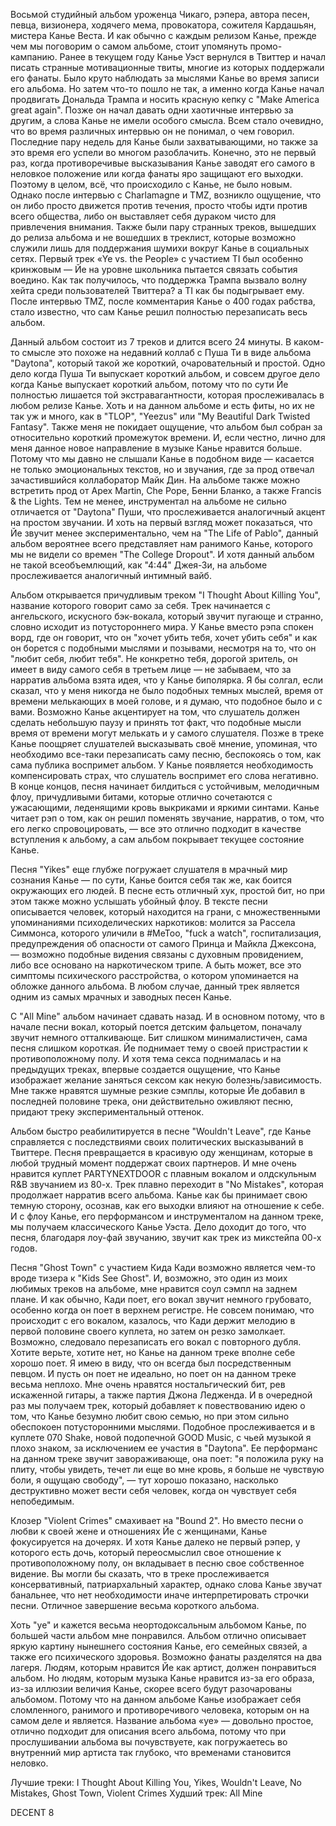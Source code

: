 Восьмой студийный альбом уроженца Чикаго, рэпера, автора песен, певца, визионера, ходячего мема, провокатора, сожителя Кардашьян, мистера Канье Веста. И как обычно с каждым релизом Канье, прежде чем мы поговорим о самом альбоме, стоит упомянуть промо-кампанию. Ранее в текущем году Канье Уэст вернулся в Твиттер и начал писать странные мотивационные твиты, многие из которых поддержали его фанаты. Было круто наблюдать за мыслями Канье во время записи его альбома. Но затем что-то пошло не так, а именно когда Канье начал продвигать Дональда Трампа и носить красную кепку с "Make America great again". Позже он начал давать одни хаотичные интервью за другим, а слова Канье не имели особого смысла. Всем стало очевидно, что во время различных интервью он не понимал, о чем говорил. Последние пару недель для Канье были захватывающими, но также за это время его успели во многом разоблачить. Конечно, это не первый раз, когда противоречивые высказывания Канье заводят его самого в неловкое положение или когда фанаты яро защищают его выходки. Поэтому в целом, всё, что происходило с Канье, не было новым. Однако после интервью с Charlamagne и TMZ, возникло ощущение, что он либо просто движется против течения, просто чтобы идти против всего общества, либо он выставляет себя дураком чисто для привлечения внимания. Также были пару странных треков, вышедших до релиза альбома и не вошедших в треклист, которые возможно служили лишь для поддержания шумихи вокруг Канье в социальных сетях. Первый трек «Ye vs. the People» с участием TI был особенно кринжовым — Йе на уровне школьника пытается связать события воедино. Как так получилось, что поддержка Трампа вызвало волну хейта среди пользователей Твиттера? а TI как бы подыгрывает ему. После интервью TMZ, после комментария Канье о 400 годах рабства, стало известно, что сам Канье решил полностью перезаписать весь альбом.

Данный альбом состоит из 7 треков и длится всего 24 минуты. В каком-то смысле это похоже на недавний коллаб с Пуша Ти в виде альбома "Daytona", который такой же короткий, очаровательный и простой. Одно дело когда Пуша Ти выпускает короткий альбом, и совсем другое дело когда Канье выпускает короткий альбом, потому что по сути Йе полностью лишается той экстравагантности, которая прослеживалась в любом релизе Канье. Хоть и на данном альбоме и есть фиты, но их не так уж и много, как в "TLOP", "Yeezus" или "My Beautiful Dark Twisted Fantasy". Также меня не покидает ощущение, что альбом был собран за относительно короткий промежуток времени. И, если честно, лично для меня данное новое направление в музыке Канье нравится больше. Потому что мы давно не слышали Канье в подобном виде — касается не только эмоциональных текстов, но и звучания, где за прод отвечал зачастившийся коллаборатор Майк Дин. На альбоме также можно встретить прод от Apex Martin, Che Pope, Бенни Бланко, а также Francis & the Lights. Тем не менее, инструментал на альбоме не сильно отличается от "Daytona" Пуши, что прослеживается аналогичный акцент на простом звучании. И хоть на первый взгляд может показаться, что Йе звучит менее экспериментально, чем на "The Life of Pablo", данный альбом вероятнее всего представляет нам ранимого Канье, которого мы не видели со времен "The College Dropout". И хотя данный альбом не такой всеобъемлющий, как "4:44" Джея-Зи, на альбоме прослеживается аналогичный интимный вайб.

Альбом открывается причудливым треком "I Thought About Killing You", название которого говорит само за себя. Трек начинается с ангельского, искусного бэк-вокала, который звучит пугающе и странно, словно исходит из потустороннего мира. У Канье вместо рэпа спокен ворд, где он говорит, что он "хочет убить тебя, хочет убить себя" и как он борется с подобными мыслями и позывами, несмотря на то, что он "любит себя, любит тебя". Не конкретно тебя, дорогой зритель, он имеет в виду самого себя в третьем лице — не забываем, что за нарратив альбома взята идея, что у Канье биполярка. Я бы солгал, если сказал, что у меня никогда не было подобных темных мыслей, время от времени мелькающих в моей голове, и я думаю, что подобное было и с вами. Возможно Канье акцентирует на том, что слушатель должен сделать небольшую паузу и принять тот факт, что подобные мысли время от времени могут мелькать и у самого слушателя. Позже в треке Канье поощряет слушателей высказывать своё мнение, упоминая, что необходимо все-таки перезаписать саму песню, беспокоясь о том, как сама публика воспримет альбом. У Канье появляется необходимость компенсировать страх, что слушатель воспримет его слова негативно. В конце концов, песня начинает билдиться с устойчивым, мелодичным флоу, причудливыми битами, которые отлично сочетаются с ужасающими, леденящими кровь выкриками и яркими синтами. Канье читает рэп о том, как он решил поменять звучание, нарратив, о том, что его легко спровоцировать, — все это отлично подходит в качестве вступления к альбому, а сам альбом покрывает текущее состояние Канье.

Песня "Yikes" еще глубже погружает слушателя в мрачный мир сознания Канье — по сути, Канье боится себя так же, как боится окружающих его людей. В песне есть отличный хук, простой бит, но при этом также можно услышать убойный флоу. В тексте песни описывается человек, который находится на грани, с множественными упоминаниями психоделических наркотиков: молится за Рассела Симмонса, которого уличили в #MeToo, "fuck a watch", госпитализация, предупреждения об опасности от самого Принца и Майкла Джексона, — возможно подобные видения связаны с духовным провидением, либо все основано на наркотическом трипе. А быть может, все это симптомы психического расстройства, о котором упоминается на обложке данного альбома. В любом случае, данный трек является одним из самых мрачных и заводных песен Канье.

С "All Mine" альбом начинает сдавать назад. И в основном потому, что в начале песни вокал, который поется детским фальцетом, поначалу звучит немного отталкивающе. Бит слишком минималистичен, сама песня слишком короткая. Йе поднимает тему о своей пристрастии к противоположному полу. И хотя тема секса поднималась и на предыдущих треках, впервые создается ощущение, что Канье изображает желание заняться сексом как некую болезнь/зависимость. Мне также нравятся шумные резкие сэмплы, которые Йе добавил в последней половине трека, они действительно оживляют песню, придают треку экспериментальный оттенок.

Альбом быстро реабилитируется в песне "Wouldn't Leave", где Канье справляется с последствиями своих политических высказываний в Твиттере. Песня превращается в красивую оду женщинам, которые в любой трудный момент поддержат своих партнеров. И мне очень нравится куплет PARTYNEXTDOOR с плавным вокалом и олдскульным R&B звучанием из 80-х. Трек плавно переходит в "No Mistakes", которая продолжает нарратив всего альбома. Канье как бы принимает свою темную сторону, осознав, как его выходки влияют на отношение к себе. И с флоу Канье, его перформансом и инструменталом на данном треке, мы получаем классического Канье Уэста. Дело доходит до того, что песня, благодаря лоу-фай звучанию, звучит как трек из микстейпа 00-х годов.

Песня "Ghost Town" с участием Кида Кади возможно является чем-то вроде тизера к "Kids See Ghost". И, возможно, это один из моих любимых треков на альбоме, мне нравится соул сэмпл на заднем плане. И как обычно, Кади поет, его вокал звучит немного грубовато, особенно когда он поет в верхнем регистре. Не совсем понимаю, что происходит с его вокалом, казалось, что Кади держит мелодию в первой половине своего куплета, но затем он резко замолкает. Возможно, следовало перезаписать его вокал с повторного дубля. Хотите верьте, хотите нет, но Канье на данном треке вполне себе хорошо поет. Я имею в виду, что он всегда был посредственным певцом. И пусть он поет не идеально, но поет он на данном треке весьма неплохо. Мне очень нравятся ностальгический бит, рев искаженной гитары, а также партия Джона Ледженда. И в очередной раз мы получаем трек, который добавляет к повествованию идею о том, что Канье безумно любит свою семью, но при этом сильно обеспокоен потусторонними мыслями. Подобное прослеживается и в куплете 070 Shake, новой подопечной GOOD Music, с чьей музыкой я плохо знаком, за исключением ее участия в "Daytona". Ее перформанс на данном треке звучит завораживающе, она поет: "я положила руку на плиту, чтобы увидеть, течет ли еще во мне кровь, я больше не чувствую боли, я ощущаю свободу", — тут хорошо показано, насколько деструктивно может вести себя человек, когда он чувствует себя непобедимым.

Клозер "Violent Crimes" смахивает на "Bound 2". Но вместо песни о любви к своей жене и отношениях Йе с женщинами, Канье фокусируется на дочерях. И хотя Канье далеко не первый рэпер, у которого есть дочь, который переосмыслил свое отношение к противоположному полу, он вкладывает в песню свое собственное видение. Вы могли бы сказать, что в треке прослеживается консервативный, патриархальный характер, однако слова Канье звучат банальнее, что нет необходимости иначе интерпретировать строчки песни. Отличное завершение весьма короткого альбома.

Хоть "ye" и кажется весьма неортодоксальным альбомом Канье, по большей части альбом мне понравился. Альбом отлично описывает яркую картину нынешнего состояния Канье, его семейных связей, а также его психического здоровья. Возможно фанаты разделятся на два лагеря. Людям, которым нравится Йе как артист, должен понравиться альбом. Но людям, которым музыка Канье нравится из-за его образа, из-за иллюзии величия Канье, скорее всего будут разочарованы альбомом. Потому что на данном альбоме Канье изображает себя сломленного, ранимого и противоречивого человека, которым он на самом деле и является. Название альбома «ye» — довольно простое, отлично подходит для описания всего альбома, потому что при прослушивании альбома вы почувствуете, как погружаетесь во внутренний мир артиста так глубоко, что временами становится неловко.

Лучшие треки: I Thought About Killing You, Yikes, Wouldn't Leave, No Mistakes, Ghost Town, Violent Crimes
Худший трек: All Mine

DECENT 8
